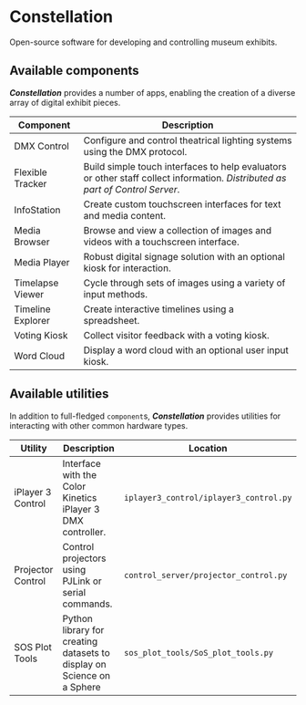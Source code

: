 # Constellation
Open-source software for developing and controlling museum exhibits.

## Available components

**_Constellation_** provides a number of apps, enabling the creation of a diverse array of digital exhibit pieces.

| Component         | Description                                                                                                                   |
|-------------------|-------------------------------------------------------------------------------------------------------------------------------|
| DMX Control  | Configure and control theatrical lighting systems using the DMX protocol. |
| Flexible Tracker  | Build simple touch interfaces to help evaluators or other staff collect information. *Distributed as part of Control Server*. |
| InfoStation       | Create custom touchscreen interfaces for text and media content.                                                              |
| Media Browser     | Browse and view a collection of images and videos with a touchscreen interface.                                               |
| Media Player      | Robust digital signage solution with an optional kiosk for interaction.                                                       |
| Timelapse Viewer  | Cycle through sets of images using a variety of input methods.                                                                |
| Timeline Explorer | Create interactive timelines using a spreadsheet.                                                                             | 
| Voting Kiosk      | Collect visitor feedback with a voting kiosk.                                                                                 |
| Word Cloud        | Display a word cloud with an optional user input kiosk.                                                                       |

## Available utilities

In addition to full-fledged `component`s, **_Constellation_** provides utilities for interacting with other common hardware types.

| Utility           | Description                                                            | Location                               |
|-------------------|------------------------------------------------------------------------|----------------------------------------|
| iPlayer 3 Control | Interface with the Color Kinetics iPlayer 3 DMX controller.            | `iplayer3_control/iplayer3_control.py` |
| Projector Control | Control projectors using PJLink or serial commands.                    | `control_server/projector_control.py`  |
| SOS Plot Tools    | Python library for creating datasets to display on Science on a Sphere | `sos_plot_tools/SoS_plot_tools.py`     |
